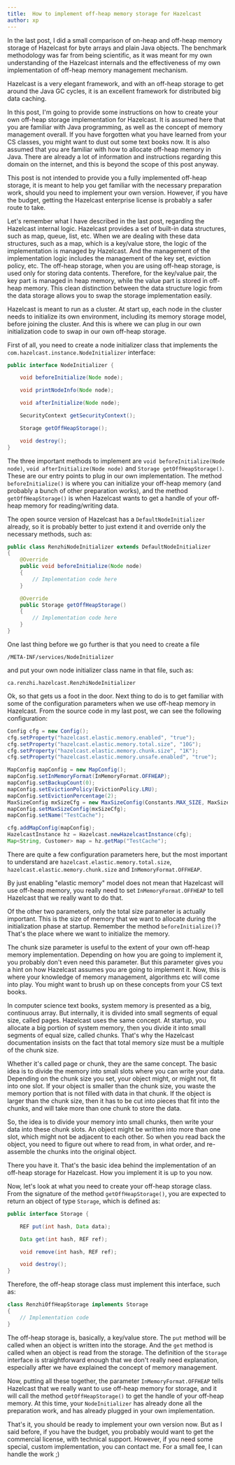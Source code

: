 ```yaml
---
title:  How to implement off-heap memory storage for Hazelcast
author: xp
---
```

In the last post, I did a small comparison of on-heap and off-heap memory storage of Hazelcast for byte arrays and plain Java objects. The benchmark methodology was far from being scientific, as it was meant for my own understanding of the Hazelcast internals and the effectiveness of my own implementation of off-heap memory management mechanism.

Hazelcast is a very elegant framework, and with an off-heap storage to get around the Java GC cycles, it is an excellent framework for distributed big data caching.

In this post, I'm going to provide some instructions on how to create your own off-heap storage implementation for Hazelcast. It is assumed here that you are familiar with Java programming, as well as the concept of memory management overall. If you have forgotten what you have learned from your CS classes, you might want to dust out some text books now. It is also assumed that you are familiar with how to allocate off-heap memory in Java. There are already a lot of information and instructions regarding this domain on the internet, and this is beyond the scope of this post anyway.

This post is not intended to provide you a fully implemented off-heap storage, it is meant to help you get familiar with the necessary preparation work, should you need to implement your own version. However, if you have the budget, getting the Hazelcast enterprise license is probably a safer route to take.

Let's remember what I have described in the last post, regarding the Hazelcast internal logic. Hazelcast provides a set of built-in data structures, such as map, queue, list, etc. When we are dealing with these data structures, such as a map, which is a key/value store, the logic of the implementation is managed by Hazelcast. And the management of the implementation logic includes the management of the key set, eviction policy, etc. The off-heap storage, when you are using off-heap storage, is used only for storing data contents. Therefore, for the key/value pair, the key part is managed in heap memory, while the value part is stored in off-heap memory. This clean distinction between the data structure logic from the data storage allows you to swap the storage implementation easily.

Hazelcast is meant to run as a cluster. At start up, each node in the cluster needs to initialize its own environment, including its memory storage model, before joining the cluster. And this is where we can plug in our own initialization code to swap in our own off-heap storage.

First of all, you need to create a node initializer class that implements the `com.hazelcast.instance.NodeInitializer` interface:

```Java
public interface NodeInitializer {

    void beforeInitialize(Node node);

    void printNodeInfo(Node node);

    void afterInitialize(Node node);

    SecurityContext getSecurityContext();

    Storage getOffHeapStorage();

    void destroy();
}
```

The three important methods to implement are `void beforeInitialize(Node node)`, `void afterInitialize(Node node)` and `Storage getOffHeapStorage()`. These are our entry points to plug in our own implementation. The method `beforeInitialize()` is where you can initialize your off-heap memory (and probably a bunch of other preparation works), and the method `getOffHeapStorage()` is when Hazelcast wants to get a handle of your off-heap memory for reading/writing data.

The open source version of Hazelcast has a `DefaultNodeInitializer` already, so it is probably better to just extend it and override only the necessary methods, such as:

```Java
public class RenzhiNodeInitializer extends DefaultNodeInitializer
{
    @Override
    public void beforeInitialize(Node node)
    {
        // Implementation code here
    }

    @Override
    public Storage getOffHeapStorage()
    {
        // Implementation code here
    }
}
```

One last thing before we go further is that you need to create a file

```
/META-INF/services/NodeInitializer
```

and put your own node initializer class name in that file, such as:

```
ca.renzhi.hazelcast.RenzhiNodeInitializer
```

Ok, so that gets us a foot in the door. Next thing to do is to get familiar with some of the configuration parameters when we use off-heap memory in Hazelcast. From the source code in my last post, we can see the following configuration:

```Java
Config cfg = new Config();
cfg.setProperty("hazelcast.elastic.memory.enabled", "true");
cfg.setProperty("hazelcast.elastic.memory.total.size", "10G");
cfg.setProperty("hazelcast.elastic.memory.chunk.size", "1K");
cfg.setProperty("hazelcast.elastic.memory.unsafe.enabled", "true");

MapConfig mapConfig = new MapConfig();
mapConfig.setInMemoryFormat(InMemoryFormat.OFFHEAP);
mapConfig.setBackupCount(0);
mapConfig.setEvictionPolicy(EvictionPolicy.LRU);
mapConfig.setEvictionPercentage(2);
MaxSizeConfig mxSizeCfg = new MaxSizeConfig(Constants.MAX_SIZE, MaxSizeConfig.MaxSizePolicy.PER_NODE);
mapConfig.setMaxSizeConfig(mxSizeCfg);
mapConfig.setName("TestCache");

cfg.addMapConfig(mapConfig);
HazelcastInstance hz = Hazelcast.newHazelcastInstance(cfg);
Map<String, Customer> map = hz.getMap("TestCache");
```

There are quite a few configuration parameters here, but the most important to understand are `hazelcast.elastic.memory.total.size`, `hazelcast.elastic.memory.chunk.size` and `InMemoryFormat.OFFHEAP`.

By just enabling "elastic memory" model does not mean that Hazelcast will use off-heap memory, you really need to set `InMemoryFormat.OFFHEAP` to tell Hazelcast that we really want to do that.

Of the other two parameters, only the total size parameter is actually important. This is the size of memory that we want to allocate during the initialization phase at startup. Remember the method `beforeInitialize()`? That's the place where we want to initialize the memory.

The chunk size parameter is useful to the extent of your own off-heap memory implementation. Depending on how you are going to implement it, you probably don't even need this parameter. But this parameter gives you a hint on how Hazelcast assumes you are going to implement it. Now, this is where your knowledge of memory management, algorithms etc will come into play. You might want to brush up on these concepts from your CS text books.

In computer science text books, system memory is presented as a big, continuous array. But internally, it is divided into small segments of equal size, called pages. Hazelcast uses the same concept. At startup, you allocate a big portion of system memory, then you divide it into small segments of equal size, called chunks. That's why the Hazelcast documentation insists on the fact that total memory size must be a multiple of the chunk size.

Whether it's called page or chunk, they are the same concept. The basic idea is to divide the memory into small slots where you can write your data. Depending on the chunk size you set, your object might, or might not, fit into one slot. If your object is smaller than the chunk size, you waste the memory portion that is not filled with data in that chunk. If the object is larger than the chunk size, then it has to be cut into pieces that fit into the chunks, and will take more than one chunk to store the data.

So, the idea is to divide your memory into small chunks, then write your data into these chunk slots. An object might be written into more than one slot, which might not be adjacent to each other. So when you read back the object, you need to figure out where to read from, in what order, and re-assemble the chunks into the original object.

There you have it. That's the basic idea behind the implementation of an off-heap storage for Hazelcast. How you implement it is up to you now.

Now, let's look at what you need to create your off-heap storage class. From the signature of the method `getOffHeapStorage()`, you are expected to return an object of type `Storage`, which is defined as:

```Java
public interface Storage {

    REF put(int hash, Data data);

    Data get(int hash, REF ref);

    void remove(int hash, REF ref);

    void destroy();
}
```

Therefore, the off-heap storage class must implement this interface, such as:

```Java
class RenzhiOffHeapStorage implements Storage
{
    // Implementation code
}
```

The off-heap storage is, basically, a key/value store. The `put` method will be called when an object is written into the storage. And the `get` method is called when an object is read from the storage. The definition of the `Storage` interface is straightforward enough that we don't really need explanation, especially after we have explained the concept of memory management.

Now, putting all these together, the parameter `InMemoryFormat.OFFHEAP` tells Hazelcast that we really want to use off-heap memory for storage, and it will call the method `getOffHeapStorage()` to get the handle of your off-heap memory. At this time, your `NodeInitializer` has already done all the preparation work, and has already plugged in your own implementation.

That's it, you should be ready to implement your own version now. But as I said before, if you have the budget, you probably would want to get the commercial license, with technical support. However, if you need some special, custom implementation, you can contact me. For a small fee, I can handle the work ;)
